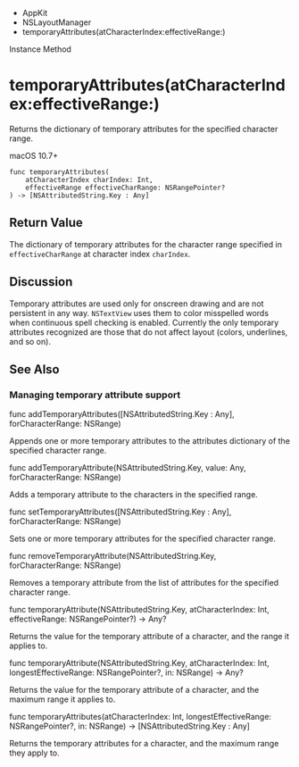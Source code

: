 

- AppKit
- NSLayoutManager
-  temporaryAttributes(atCharacterIndex:effectiveRange:) 

Instance Method

# temporaryAttributes(atCharacterIndex:effectiveRange:)

Returns the dictionary of temporary attributes for the specified character range.

macOS 10.7+

``` source
func temporaryAttributes(
    atCharacterIndex charIndex: Int,
    effectiveRange effectiveCharRange: NSRangePointer?
) -> [NSAttributedString.Key : Any]
```

## Return Value

The dictionary of temporary attributes for the character range specified in `effectiveCharRange` at character index `charIndex`.

## Discussion

Temporary attributes are used only for onscreen drawing and are not persistent in any way. `NSTextView` uses them to color misspelled words when continuous spell checking is enabled. Currently the only temporary attributes recognized are those that do not affect layout (colors, underlines, and so on).

## See Also

### Managing temporary attribute support

func addTemporaryAttributes([NSAttributedString.Key : Any], forCharacterRange: NSRange)

Appends one or more temporary attributes to the attributes dictionary of the specified character range.

func addTemporaryAttribute(NSAttributedString.Key, value: Any, forCharacterRange: NSRange)

Adds a temporary attribute to the characters in the specified range.

func setTemporaryAttributes([NSAttributedString.Key : Any], forCharacterRange: NSRange)

Sets one or more temporary attributes for the specified character range.

func removeTemporaryAttribute(NSAttributedString.Key, forCharacterRange: NSRange)

Removes a temporary attribute from the list of attributes for the specified character range.

func temporaryAttribute(NSAttributedString.Key, atCharacterIndex: Int, effectiveRange: NSRangePointer?) -> Any?

Returns the value for the temporary attribute of a character, and the range it applies to.

func temporaryAttribute(NSAttributedString.Key, atCharacterIndex: Int, longestEffectiveRange: NSRangePointer?, in: NSRange) -> Any?

Returns the value for the temporary attribute of a character, and the maximum range it applies to.

func temporaryAttributes(atCharacterIndex: Int, longestEffectiveRange: NSRangePointer?, in: NSRange) -> [NSAttributedString.Key : Any]

Returns the temporary attributes for a character, and the maximum range they apply to.

